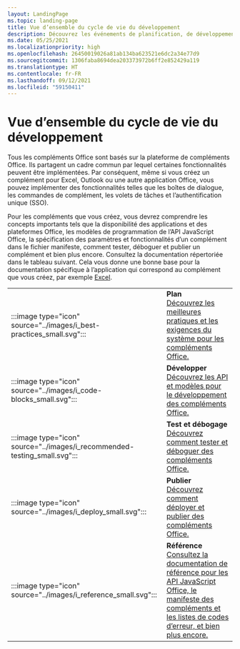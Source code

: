 ```yaml
---
layout: LandingPage
ms.topic: landing-page
title: Vue d’ensemble du cycle de vie du développement
description: Découvrez les événements de planification, de développement, de test et de publication du cycle de vie.
ms.date: 05/25/2021
ms.localizationpriority: high
ms.openlocfilehash: 26450019026a81ab134ba623521e6dc2a34e77d9
ms.sourcegitcommit: 1306faba8694dea203373972b6ff2e852429a119
ms.translationtype: HT
ms.contentlocale: fr-FR
ms.lasthandoff: 09/12/2021
ms.locfileid: "59150411"
---
```

# <a name="development-lifecycle-overview"></a>Vue d’ensemble du cycle de vie du développement

Tous les compléments Office sont basés sur la plateforme de compléments Office. Ils partagent un cadre commun par lequel certaines fonctionnalités peuvent être implémentées. Par conséquent, même si vous créez un complément pour Excel, Outlook ou une autre application Office, vous pouvez implémenter des fonctionnalités telles que les boîtes de dialogue, les commandes de complément, les volets de tâches et l’authentification unique (SSO).

Pour les compléments que vous créez, vous devrez comprendre les concepts importants tels que la disponibilité des applications et des plateformes Office, les modèles de programmation de l’API JavaScript Office, la spécification des paramètres et fonctionnalités d’un complément dans le fichier manifeste, comment tester, déboguer et publier un complément et bien plus encore. Consultez la documentation répertoriée dans le tableau suivant. Cela vous donne une bonne base pour la documentation spécifique à l’application qui correspond au complément que vous créez, par exemple [Excel](../excel/index.yml).

|               |               |
| ------------- | ------------- |
| :::image type="icon" source="../images/i_best-practices_small.svg"::: | **Plan**<br>[Découvrez les meilleures pratiques et les exigences du système pour les compléments Office.](../concepts/add-in-development-best-practices.md) |
| :::image type="icon" source="../images/i_code-blocks_small.svg"::: | **Développer**<br>[Découvrez les API et modèles pour le développement des compléments Office.](../develop/develop-overview.md) |
| :::image type="icon" source="../images/i_recommended-testing_small.svg"::: | **Test et débogage**<br>[Découvrez comment tester et déboguer des compléments Office.](../testing/test-debug-office-add-ins.md) |
| :::image type="icon" source="../images/i_deploy_small.svg"::: | **Publier**<br>[Découvrez comment déployer et publier des compléments Office.](../publish/publish.md) |
| :::image type="icon" source="../images/i_reference_small.svg"::: | **Référence**<br>[Consultez la documentation de référence pour les API JavaScript Office, le manifeste des compléments et les listes de codes d’erreur, et bien plus encore.](../reference/javascript-api-for-office.md) |
